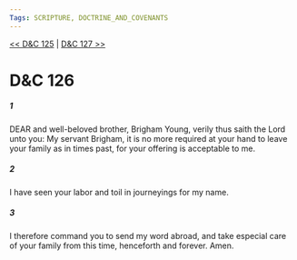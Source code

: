 ```yaml
---
Tags: SCRIPTURE, DOCTRINE_AND_COVENANTS
---
```


[<< D&C 125](DOCTRINE_AND_COVENANTS/D&C_125.md) | [D&C 127 >>](DOCTRINE_AND_COVENANTS/D&C_127.md)

# D&C 126

##### 1
 DEAR and well-beloved brother, Brigham Young, verily thus saith the Lord unto you: My servant Brigham, it is no more required at your hand to leave your family as in times past, for your offering is acceptable to me.
##### 2
 I have seen your labor and toil in journeyings for my name.
##### 3
 I therefore command you to send my word abroad, and take especial care of your family from this time, henceforth and forever. Amen.
